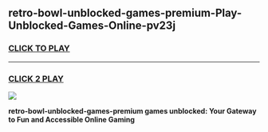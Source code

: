 
## retro-bowl-unblocked-games-premium-Play-Unblocked-Games-Online-pv23j
<h3>
<a href="https://premium76.site?title=retro-bowl-unblocked-games-premium&ref=25A">CLICK TO PLAY</a></h3>
<hr>

<h3>
<a href="https://premium76.site?title=retro-bowl-unblocked-games-premium&ref=25A">CLICK 2 PLAY</a>
  
</h3>

<a href="https://premium76.site?title=retro-bowl-unblocked-games-premium&ref=25A"><img src="https://clearcache.store/games.png"></a>


**retro-bowl-unblocked-games-premium games unblocked: Your Gateway to Fun and Accessible Online Gaming**
